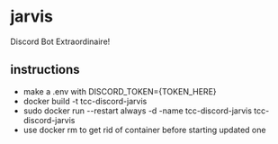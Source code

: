 # jarvis
Discord Bot Extraordinaire!

## instructions
- make a .env with DISCORD_TOKEN={TOKEN_HERE} 
- docker build -t tcc-discord-jarvis 
- sudo docker run --restart always -d -name tcc-discord-jarvis tcc-discord-jarvis
- use docker rm to get rid of container before starting updated one
